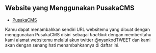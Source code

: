 ## Website yang Menggunakan PusakaCMS

- [PusakaCMS](http://pusakacms.nyankod.com)


Kamu dapat menambahkan sendiri URL websitemu yang dibuat dengan menggunakan PusakaCMS disini sebagai *backlink* dengan memberitahu kami alamat websitemu melalui akun twitter [@nyankodTWEET](http://twitter.com/nyankodTWEET) dan kami akan dengan senang hati menambahkannya di daftar ini.